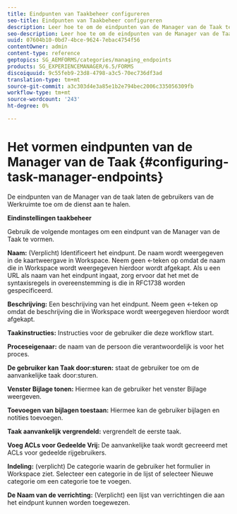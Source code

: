 ```yaml
---
title: Eindpunten van Taakbeheer configureren
seo-title: Eindpunten van Taakbeheer configureren
description: Leer hoe te om de eindpunten van de Manager van de Taak te vormen.
seo-description: Leer hoe te om de eindpunten van de Manager van de Taak te vormen.
uuid: 07604b10-0bd7-4bce-9624-7ebac4754f56
contentOwner: admin
content-type: reference
geptopics: SG_AEMFORMS/categories/managing_endpoints
products: SG_EXPERIENCEMANAGER/6.5/FORMS
discoiquuid: 9c55feb9-23d8-4798-a3c5-70ec736df3ad
translation-type: tm+mt
source-git-commit: a3c303d4e3a85e1b2e794bec2006c335056309fb
workflow-type: tm+mt
source-wordcount: '243'
ht-degree: 0%

---
```



# Het vormen eindpunten van de Manager van de Taak {#configuring-task-manager-endpoints}

De eindpunten van de Manager van de taak laten de gebruikers van de Werkruimte toe om de dienst aan te halen.

**Eindinstellingen taakbeheer**

Gebruik de volgende montages om een eindpunt van de Manager van de Taak te vormen.

**Naam:**  (Verplicht) Identificeert het eindpunt. De naam wordt weergegeven in de kaartweergave in Workspace. Neem geen &lt;-teken op omdat de naam die in Workspace wordt weergegeven hierdoor wordt afgekapt. Als u een URL als naam van het eindpunt ingaat, zorg ervoor dat het met de syntaxisregels in overeenstemming is die in RFC1738 worden gespecificeerd.

**Beschrijving:** Een beschrijving van het eindpunt. Neem geen &lt;-teken op omdat de beschrijving die in Workspace wordt weergegeven hierdoor wordt afgekapt.

**Taakinstructies:** Instructies voor de gebruiker die deze workflow start.

**Proceseigenaar:** de naam van de persoon die verantwoordelijk is voor het proces.

**De gebruiker kan Taak door:sturen:** staat de gebruiker toe om de aanvankelijke taak door:sturen.

**Venster Bijlage tonen:** Hiermee kan de gebruiker het venster Bijlage weergeven.

**Toevoegen van bijlagen toestaan:** Hiermee kan de gebruiker bijlagen en notities toevoegen.

**Taak aanvankelijk vergrendeld:** vergrendelt de eerste taak.

**Voeg ACLs voor Gedeelde Vrij:** De aanvankelijke taak wordt gecreeerd met ACLs voor gedeelde rijgebruikers.

**Indeling:** (verplicht) De categorie waarin de gebruiker het formulier in Workspace ziet. Selecteer een categorie in de lijst of selecteer Nieuwe categorie om een categorie toe te voegen.

**De Naam van de verrichting:**  (Verplicht) een lijst van verrichtingen die aan het eindpunt kunnen worden toegewezen.
